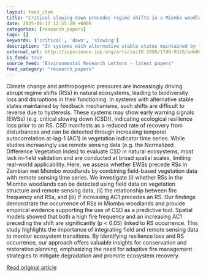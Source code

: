 ```yaml
---
layout: feed_item
title: "Critical slowing down precedes regime shifts in a Miombo woodland in Zambia"
date: 2025-06-17 12:55:20 +0000
categories: [research_papers]
tags: []
keywords: ['critical', 'down', 'slowing']
description: "In systems with alternative stable states maintained by feedback mechanisms, such shifts are difficult to reverse due to hysteresis"
external_url: http://iopscience.iop.org/article/10.1088/1748-9326/ade0d9
is_feed: true
source_feed: "Environmental Research Letters - latest papers"
feed_category: "research_papers"
---
```


Climate change and anthropogenic pressures are increasingly driving abrupt regime shifts (RSs) in natural ecosystems, leading to biodiversity loss and disruptions in their functioning. In systems with alternative stable states maintained by feedback mechanisms, such shifts are difficult to reverse due to hysteresis. These systems may show early warning signals (EWSs) (e.g. critical slowing down (CSD)), indicating ecological resilience loss prior to an RS. CSD manifests as a reduced rate of recovery from disturbances and can be detected through increasing temporal autocorrelation at-lag-1 (AC1) in vegetation indicator time series. While studies increasingly use remote sensing data (e.g. the Normalized Difference Vegetation Index) to evaluate CSD in natural ecosystems, most lack in-field validation and are conducted at broad spatial scales, limiting real-world applicability. Here, we assess whether EWSs precede RSs in Zambian wet Miombo woodlands by combining field-based vegetation data with remote sensing time series. We investigate (i) whether RSs in the Miombo woodlands can be detected using field data on vegetation structure and remote sensing data, (ii) the relationship between fire frequency and RSs, and (iii) if increasing AC1 precedes an RS. Our findings demonstrate the occurrence of RSs in Miombo woodlands and provide empirical evidence supporting the use of CSD as a predictive tool. Spatial models showed that both a high fire frequency and an increasing AC1 preceding the shift are significantly (p < 0.05) linked to RS occurrence. This study highlights the importance of integrating field and remote sensing data to monitor ecosystem transitions. By identifying resilience loss and RS occurrence, our approach offers valuable insights for conservation and restoration planning, emphasizing the need for adaptive fire management strategies to mitigate degradation and promote ecosystem recovery.

[Read original article](http://iopscience.iop.org/article/10.1088/1748-9326/ade0d9)
